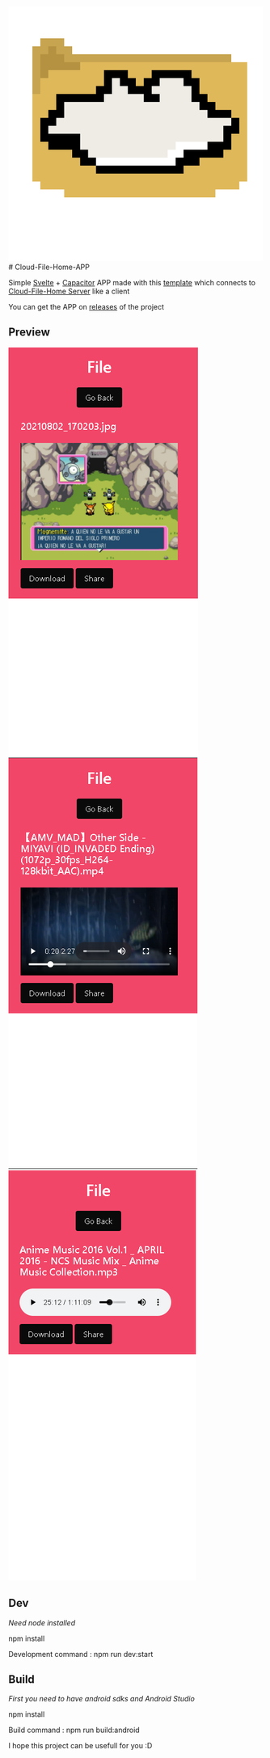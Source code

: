 ![](IcoCloudFileHome.png) # Cloud-File-Home-APP
 
 Simple [Svelte](https://svelte.dev/) + [Capacitor](https://capacitorjs.com/) APP made with this [template](https://github.com/drannex42/svelte-capacitor) which connects to [Cloud-File-Home Server](https://github.com/PiterWeb/Cloud-File-Home-Server) like a client
 
You can get the APP on [releases](https://github.com/PiterWeb/Cloud-File-Home-APP/releases) of the project

## Preview
 
 ![](/screenshots/CFH-sc1.PNG)
 ![](/screenshots/CFH-sc2.PNG)
 ![](/screenshots/CFH-sc3.PNG)
 
## Dev 

*Need node installed*

npm install

Development command : npm run dev:start

## Build

*First you need to have android sdks and Android Studio*

npm install

Build command : npm run build:android

I hope this project can be usefull for you :D
